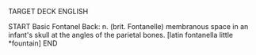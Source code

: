 TARGET DECK
ENGLISH

START
Basic
Fontanel
Back: n. (brit. Fontanelle) membranous space in an infant's skull at the angles of the parietal bones. [latin fontanella little *fountain]
END
